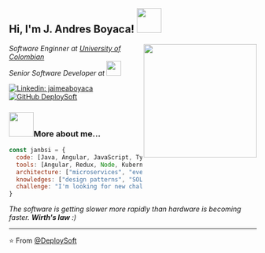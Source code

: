 <h2> Hi, I'm J. Andres Boyaca! <img src="https://i.pinimg.com/originals/3d/47/4f/3d474f82ff71595e8081f9a120892ae8.gif" width="50"></h2>
<img align='right' src="https://media.giphy.com/media/PiQejEf31116URju4V/giphy.gif" width="230">
<p><em>Software Enginner at <a href="https://unipanamericana.edu.co/">University of Colombian</a><!--<img src="https://media.giphy.com/media/fYSnHlufseco8Fh93Z/giphy.gif" width="30">--></br>Senior Software Developer at 
<!--<a href="https://www.scotiabankcolpatria.com/">Scotianbank Colpatria</a>-->
  <img src="https://media.giphy.com/media/WUlplcMpOCEmTGBtBW/giphy.gif" width="30"> 
</em></p>

[![Linkedin: jaimeaboyaca](https://img.shields.io/badge/-jaimeaboyaca-blue?style=flat-square&logo=Linkedin&logoColor=white&link=https://www.linkedin.com/in/jaimeaboyaca/)](https://www.linkedin.com/in/jaimeaboyaca/)
[![GitHub DeploySoft](https://img.shields.io/github/followers/DeploySoft?label=follow&style=social)](https://github.com/DeploySoft)


### <img src="https://static.ezgif.com/images/bg-white.gif" width="50">More about me...  

```javascript
const janbsi = {
  code: [Java, Angular, JavaScript, Typescript, HTML, CSS],
  tools: [Angular, Redux, Node, Kubernates, Docker , SpringBoot, Spring Cloud, Spring Security],
  architecture: ["microservices", "event-driven", "design system pattern"],
  knowledges: ["design patterns", "SOLID", "OOP" , "FP", "CleanCode"]
  challenge: "I'm looking for new challenges away from  my country"
}
```

<em>The software is getting slower more rapidly than hardware is becoming faster.  <b>Wirth's law</b> :) </em>

---

⭐️ From [@DeploySoft](https://github.com/DeploySoft)
